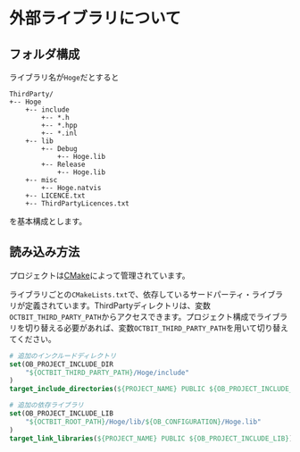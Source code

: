 # 外部ライブラリについて
## フォルダ構成
ライブラリ名が`Hoge`だとすると
```
ThirdParty/
+-- Hoge
    +-- include
        +-- *.h
        +-- *.hpp
        +-- *.inl
    +-- lib
        +-- Debug
            +-- Hoge.lib
        +-- Release
            +-- Hoge.lib
    +-- misc
        +-- Hoge.natvis
    +-- LICENCE.txt
    +-- ThirdPartyLicences.txt
```
を基本構成とします。

## 読み込み方法
プロジェクトは[CMake](https://cmake.org/)によって管理されています。

ライブラリごとの`CMakeLists.txt`で、依存しているサードパーティ・ライブラリが定義されています。ThirdPartyディレクトリは、変数`OCTBIT_THIRD_PARTY_PATH`からアクセスできます。プロジェクト構成でライブラリを切り替える必要があれば、変数`OCTBIT_THIRD_PARTY_PATH`を用いて切り替えてください。
```CMake
# 追加のインクルードディレクトリ
set(OB_PROJECT_INCLUDE_DIR 
    "${OCTBIT_THIRD_PARTY_PATH}/Hoge/include"
)
target_include_directories(${PROJECT_NAME} PUBLIC ${OB_PROJECT_INCLUDE_DIR})

# 追加の依存ライブラリ
set(OB_PROJECT_INCLUDE_LIB
    "${OCTBIT_ROOT_PATH}/Hoge/lib/${OB_CONFIGURATION}/Hoge.lib"
)
target_link_libraries(${PROJECT_NAME} PUBLIC ${OB_PROJECT_INCLUDE_LIB})
```